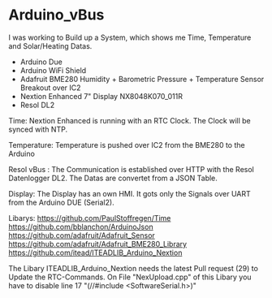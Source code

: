 # Arduino_vBus

I was working to Build up a System, which shows me Time, Temperature and Solar/Heating Datas.

- Arduino Due
- Arduino WiFi Shield
- Adafruit BME280 Humidity + Barometric Pressure + Temperature Sensor Breakout over IC2
- Nextion Enhanced 7" Display NX8048K070_011R 
- Resol DL2

Time:
Nextion Enhanced is running with an RTC Clock. The Clock will be synced with NTP.

Temperature:
Temperature is pushed over IC2 from the BME280 to the Arduino

Resol vBus :
The Communication is established over HTTP with the Resol Datenlogger DL2. The Datas are convertet from a JSON Table.

Display:
The Display has an own HMI. It gots only the Signals over UART from the Arduino DUE (Serial2).

Libarys:
https://github.com/PaulStoffregen/Time
https://github.com/bblanchon/ArduinoJson
https://github.com/adafruit/Adafruit_Sensor
https://github.com/adafruit/Adafruit_BME280_Library
https://github.com/itead/ITEADLIB_Arduino_Nextion

The Libary ITEADLIB_Arduino_Nextion needs the latest Pull request (29) to Update the RTC-Commands.
On File "NexUpload.cpp" of this Libary you have to disable line 17 "(//#include <SoftwareSerial.h>)"
